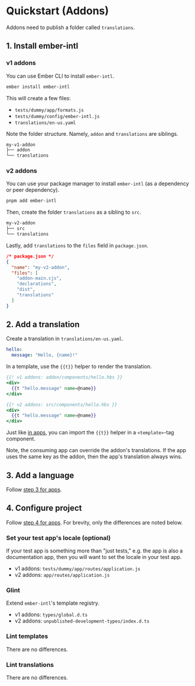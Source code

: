 # Quickstart (Addons)

Addons need to publish a folder called `translations`.


## 1. Install ember-intl

### v1 addons

You can use Ember CLI to install `ember-intl`.

```sh
ember install ember-intl
```

This will create a few files:

* `tests/dummy/app/formats.js`
* `tests/dummy/config/ember-intl.js`
* `translations/en-us.yaml`

Note the folder structure. Namely, `addon` and `translations` are siblings.

```sh
my-v1-addon
├── addon
└── translations
```


### v2 addons

You can use your package manager to install `ember-intl` (as a dependency or peer dependency).

```sh
pnpm add ember-intl
```

Then, create the folder `translations` as a sibling to `src`.

```sh
my-v2-addon
├── src
└── translations
```

Lastly, add `translations` to the `files` field in `package.json`.

```json
/* package.json */
{
  "name": "my-v2-addon",
  "files": [
    "addon-main.cjs",
    "declarations",
    "dist",
    "translations"
  ]
}
```


## 2. Add a translation

Create a translation in `translations/en-us.yaml`.

```yaml
hello:
  message: "Hello, {name}!"
```

In a template, use the `{{t}}` helper to render the translation.

```hbs
{{! v1 addons: addon/components/hello.hbs }}
<div>
  {{t "hello.message" name=@name}}
</div>
```

```hbs
{{! v2 addons: src/components/hello.hbs }}
<div>
  {{t "hello.message" name=@name}}
</div>
```

Just like [in apps](./quickstart#2-add-a-translation), you can import the `{{t}}` helper in a `<template>`-tag component.

Note, the consuming app can override the addon's translations. If the app uses the same key as the addon, then the app's translation always wins.


## 3. Add a language

Follow [step 3 for apps](./quickstart#3-add-a-language).


## 4. Configure project

Follow [step 4 for apps](./quickstart#4-configure-project). For brevity, only the differences are noted below.


### Set your test app's locale (optional)

If your test app is something more than "just tests," e.g. the app is also a documentation app, then you will want to set the locale in your test app.

- v1 addons: `tests/dummy/app/routes/application.js`
- v2 addons: `app/routes/application.js`


### Glint

Extend `ember-intl`'s template registry.

- v1 addons: `types/global.d.ts`
- v2 addons: `unpublished-development-types/index.d.ts`


### Lint templates

There are no differences.


### Lint translations

There are no differences.
